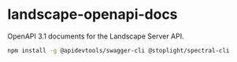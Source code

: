 # landscape-openapi-docs

OpenAPI 3.1 documents for the Landscape Server API.

```sh
npm install -g @apidevtools/swagger-cli @stoplight/spectral-cli
```
